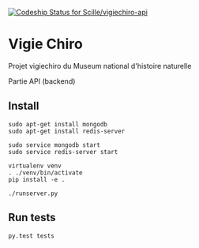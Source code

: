 [ ![Codeship Status for Scille/vigiechiro-api](https://codeship.com/projects/87dc08b0-669d-0132-08ef-6acde1e9bce1/status?branch=master)](https://codeship.com/projects/52883)
# Vigie Chiro #

Projet vigiechiro du Museum national d'histoire naturelle

Partie API (backend)

## Install
```
sudo apt-get install mongodb
sudo apt-get install redis-server

sudo service mongodb start
sudo service redis-server start

virtualenv venv
. ./venv/bin/activate
pip install -e .

./runserver.py
```

## Run tests
```
py.test tests
```
